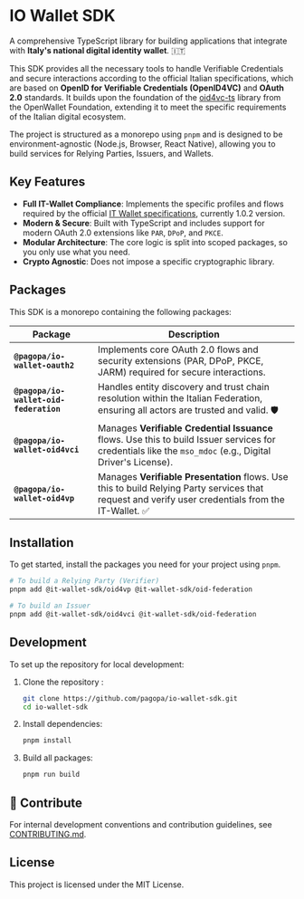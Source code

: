 # IO Wallet SDK

A comprehensive TypeScript library for building applications that integrate with **Italy's national digital identity wallet**. 🇮🇹

This SDK provides all the necessary tools to handle Verifiable Credentials and secure interactions according to the official Italian specifications, which are based on **OpenID for Verifiable Credentials (OpenID4VC)** and **OAuth 2.0** standards. It builds upon the foundation of the [oid4vc-ts](https://github.com/openwallet-foundation-labs/oid4vc-ts) library from the OpenWallet Foundation, extending it to meet the specific requirements of the Italian digital ecosystem.

The project is structured as a monorepo using `pnpm` and is designed to be environment-agnostic (Node.js, Browser, React Native), allowing you to build services for Relying Parties, Issuers, and Wallets.

## Key Features

- **Full IT-Wallet Compliance**: Implements the specific profiles and flows required by the official [IT Wallet specifications](https://italia.github.io/eid-wallet-it-docs/releases/1.0.2/en/), currently 1.0.2 version.
- **Modern & Secure**: Built with TypeScript and includes support for modern OAuth 2.0 extensions like `PAR`, `DPoP`, and `PKCE`.
- **Modular Architecture**: The core logic is split into scoped packages, so you only use what you need.
- **Crypto Agnostic**: Does not impose a specific cryptographic library.

## Packages

This SDK is a monorepo containing the following packages:

| Package                                | Description                                                                                                                                               |
| -------------------------------------- | --------------------------------------------------------------------------------------------------------------------------------------------------------- |
| **`@pagopa/io-wallet-oauth2`**         | Implements core OAuth 2.0 flows and security extensions (PAR, DPoP, PKCE, JARM) required for secure interactions.                                         |
| **`@pagopa/io-wallet-oid-federation`** | Handles entity discovery and trust chain resolution within the Italian Federation, ensuring all actors are trusted and valid. 🛡️                          |
| **`@pagopa/io-wallet-oid4vci`**        | Manages **Verifiable Credential Issuance** flows. Use this to build Issuer services for credentials like the `mso_mdoc` (e.g., Digital Driver's License). |
| **`@pagopa/io-wallet-oid4vp`**         | Manages **Verifiable Presentation** flows. Use this to build Relying Party services that request and verify user credentials from the IT-Wallet. ✅       |

## Installation

To get started, install the packages you need for your project using `pnpm`.

```bash
# To build a Relying Party (Verifier)
pnpm add @it-wallet-sdk/oid4vp @it-wallet-sdk/oid-federation

# To build an Issuer
pnpm add @it-wallet-sdk/oid4vci @it-wallet-sdk/oid-federation
```

## Development

To set up the repository for local development:

1. Clone the repository :

   ```bash
   git clone https://github.com/pagopa/io-wallet-sdk.git
   cd io-wallet-sdk
   ```

2. Install dependencies:

   ```bash
   pnpm install
   ```

3. Build all packages:

   ```bash
   pnpm run build
   ```

## 🧭 Contribute

For internal development conventions and contribution guidelines, see [CONTRIBUTING.md](CONTRIBUTING.md).


## License

This project is licensed under the MIT License.
